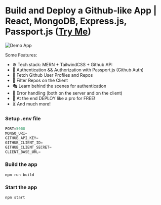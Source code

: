 # Build and Deploy a Github-like App | React, MongoDB, Express.js, Passport.js (<a href="https://mern-github-app-bqcb.onrender.com/">Try Me</a>)

![Demo App](https://github.com/Sangam5756/Github/assets/132483734/31826b80-7d87-4cb2-8366-c7ca5c65a719)



Some Features:

-   ⚙️ Tech stack: MERN + TailwindCSS + Github API
-   🔑 Authentication && Authorization with Passport.js (Github Auth)
-   👾 Fetch Github User Profiles and Repos
-   🚀 Filter Repos on the Client
-   🎭 Learn behind the scenes for authentication
-   🐛 Error handling (both on the server and on the client)
-   🎃 At the end DEPLOY like a pro for FREE!
-   ⏳ And much more!

### Setup .env file

```js
PORT=5000
MONGO_URI=
GITHUB_API_KEY=
GITHUB_CLIENT_ID=
GITHUB_CLIENT_SECRET=
CLIENT_BASE_URL=
```

### Build the app

```shell
npm run build
```

### Start the app

```shell
npm start
```
